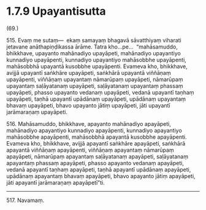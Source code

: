 # 1.7.9 Upayantisutta

(69.)

515\. Evaṃ me sutaṃ—  ekaṃ samayaṃ bhagavā sāvatthiyaṃ viharati jetavane anāthapiṇḍikassa ārāme. Tatra kho…pe…  “mahāsamuddo, bhikkhave, upayanto mahānadiyo upayāpeti, mahānadiyo upayantiyo kunnadiyo upayāpenti, kunnadiyo upayantiyo mahāsobbhe upayāpenti, mahāsobbhā upayantā kusobbhe upayāpenti. Evameva kho, bhikkhave, avijjā upayantī saṅkhāre upayāpeti, saṅkhārā upayantā viññāṇaṃ upayāpenti, viññāṇaṃ upayantaṃ nāmarūpaṃ upayāpeti, nāmarūpaṃ upayantaṃ saḷāyatanaṃ upayāpeti, saḷāyatanaṃ upayantaṃ phassaṃ upayāpeti, phasso upayanto vedanaṃ upayāpeti, vedanā upayantī taṇhaṃ upayāpeti, taṇhā upayantī upādānaṃ upayāpeti, upādānaṃ upayantaṃ bhavaṃ upayāpeti, bhavo upayanto jātiṃ upayāpeti, jāti upayantī jarāmaraṇaṃ upayāpeti.

516\. Mahāsamuddo, bhikkhave, apayanto mahānadiyo apayāpeti, mahānadiyo apayantiyo kunnadiyo apayāpenti, kunnadiyo apayantiyo mahāsobbhe apayāpenti, mahāsobbhā apayantā kusobbhe apayāpenti. Evameva kho, bhikkhave, avijjā apayantī saṅkhāre apayāpeti, saṅkhārā apayantā viññāṇaṃ apayāpenti, viññāṇaṃ apayantaṃ nāmarūpaṃ apayāpeti, nāmarūpaṃ apayantaṃ saḷāyatanaṃ apayāpeti, saḷāyatanaṃ apayantaṃ phassaṃ apayāpeti, phasso apayanto vedanaṃ apayāpeti, vedanā apayantī taṇhaṃ apayāpeti, taṇhā apayantī upādānaṃ apayāpeti, upādānaṃ apayantaṃ bhavaṃ apayāpeti, bhavo apayanto jātiṃ apayāpeti, jāti apayantī jarāmaraṇaṃ apayāpetī”ti.

---

517\. Navamaṃ.

